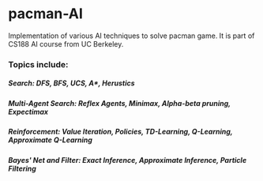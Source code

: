 # pacman-AI
Implementation of various AI techniques to solve pacman game. It is part of CS188 AI course from UC Berkeley.

### Topics include:
##### Search: DFS, BFS, UCS, A*, Herustics
##### Multi-Agent Search: Reflex Agents, Minimax, Alpha-beta pruning, Expectimax
##### Reinforcement: Value Iteration, Policies, TD-Learning, Q-Learning, Approximate Q-Learning
##### Bayes' Net and Filter: Exact Inference, Approximate Inference, Particle Filtering
